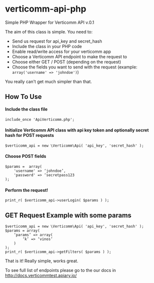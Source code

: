 verticomm-api-php
=================================
Simple PHP Wrapper for Verticomm API v.0.1


The aim of this class is simple. You need to:

- Send us request for api_key and secret_hash
- Include the class in your PHP code
- Enable read/write access for your verticomm app
- Choose a Verticomm API endpoint to make the request to
- Choose either GET / POST (depending on the request) 
- Choose the fields you want to send with the request (example: `array('username' => 'johndoe')`)

You really can't get much simpler than that.

How To Use
------
#### Include the class file ####

    include_once 'ApiVerticomm.php';

#### Initialize Verticomm API class with api key token and optionally secret hash for POST requests ####

    $verticomm_api = new \Verticomm\Api( 'api_key', 'secret_hash' );

#### Choose POST fields ####

    $params =  array( 
        'username' => ‘johndoe’,
        'password' => ‘secretpass123
    );

#### Perform the request! ####

    print_r( $verticomm_api->userLogin( $params ) );

GET Request Example with some params
----------------

    $verticomm_api = new \Verticomm\Api( 'api_key', 'secret_hash' );
    $params = array(
        ‘params’ => array(
            ‘k’ => ‘vinos’
        )
    );
    print_r( $verticomm_api->getFilters( $params ) );


That is it! Really simple, works great.

To see full list of endpoints please go to the our docs in http://docs.verticommtest.apiary.io/
